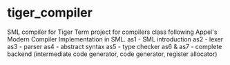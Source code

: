 # tiger_compiler
SML compiler for Tiger
Term project for compilers class following Appel's Modern Compiler Implementation in SML. 
as1 - SML introduction 
as2 - lexer
as3 - parser
as4 - abstract syntax
as5 - type checker
as6 & as7 - complete backend (intermediate code generator, code generator, register allocator)
